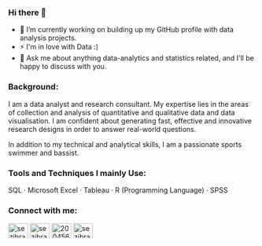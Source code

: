 ### Hi there 👋

- 🔭 I’m currently working on building up my GitHub profile with data analysis projects.
- ⚡ I'm in love with Data :)
- 💬 Ask me about anything data-analytics and statistics related, and I'll be happy to discuss with you.


<h3 align="left">Background:</h3>
<p align="left">

I am a data analyst and research consultant. My expertise lies in the areas of collection and analysis of quantitative and qualitative data and data visualisation. I am confident about generating fast, effective and innovative research designs in order to answer real-world questions. 

In addition to my technical and analytical skills, I am a passionate sports swimmer and bassist.


<h3 align="left">Tools and Techniques I mainly Use:</h3>
<p align="left">

SQL · Microsoft Excel · Tableau · R (Programming Language) · SPSS


<h3 align="left">Connect with me:</h3>
<p align="left">
<a href="https://twitter.com/sezibra_cs" target="blank"><img align="center" src="https://raw.githubusercontent.com/rahuldkjain/github-profile-readme-generator/master/src/images/icons/Social/twitter.svg" alt="sezibra_cs" height="30" width="40" /></a>
<a href="https://linkedin.com/in/sezibra" target="blank"><img align="center" src="https://raw.githubusercontent.com/rahuldkjain/github-profile-readme-generator/master/src/images/icons/Social/linked-in-alt.svg" alt="sezibra" height="30" width="40" /></a>
<a href="https://stackoverflow.com/users/20045666/sezibra" target="blank"><img align="center" src="https://raw.githubusercontent.com/rahuldkjain/github-profile-readme-generator/master/src/images/icons/Social/stack-overflow.svg" alt="20045666/sezibra" height="30" width="40" /></a>
<a href="https://instagram.com/sezibra" target="blank"><img align="center" src="https://raw.githubusercontent.com/rahuldkjain/github-profile-readme-generator/master/src/images/icons/Social/instagram.svg" alt="sezibra" height="30" width="40" /></a>
</p>
